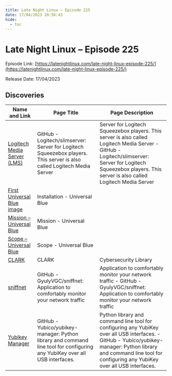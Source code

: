 ```yaml
---
title: Late Night Linux – Episode 225
date: 17/04/2023 20:56:43
hide:
  - toc
---
```


# Late Night Linux – Episode 225

Episode Link: [https://latenightlinux.com/late-night-linux-episode-225/](https://latenightlinux.com/late-night-linux-episode-225/)

Release Date: 17/04/2023

## Discoveries

| Name and Link | Page Title | Page Description |
| ------------- | ---------- | ---------------- |
| [Logitech Media Server (LMS)](https://github.com/Logitech/slimserver) | GitHub - Logitech/slimserver: Server for Logitech Squeezebox players. This server is also called Logitech Media Server | Server for Logitech Squeezebox players. This server is also called Logitech Media Server - GitHub - Logitech/slimserver: Server for Logitech Squeezebox players. This server is also called Logitech Media Server |
| [First Universal Blue image](https://ublue.it/installation/) | Installation - Universal Blue |  |
| [Mission – Universal Blue](https://ublue.it/mission/) | Mission - Universal Blue |  |
| [Scope – Universal Blue](https://ublue.it/scope/) | Scope - Universal Blue |  |
| [CLARK](https://clark.center/about) | CLARK | Cybersecurity Library | CLARK is a digital library that hosts diverse cybersecurity -   learning objects. It was created because there is a demonstrated need for a high-quality and -   high-availability repository for curricular and ancillary resources in the cybersecurity education -   community. The curriculum in CLARK is free, resides in several collections, and undergoes stringent reviews. |
| [sniffnet](https://github.com/GyulyVGC/sniffnet) | GitHub - GyulyVGC/sniffnet: Application to comfortably monitor your network traffic | Application to comfortably monitor your network traffic - GitHub - GyulyVGC/sniffnet: Application to comfortably monitor your network traffic |
| [Yubikey Manager](https://github.com/Yubico/yubikey-manager) | GitHub - Yubico/yubikey-manager: Python library and command line tool for configuring any YubiKey over all USB interfaces. | Python library and command line tool for configuring any YubiKey over all USB interfaces. - GitHub - Yubico/yubikey-manager: Python library and command line tool for configuring any YubiKey over all USB interfaces. |